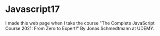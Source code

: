 # Javascript17

I made this web page when I take the course "The Complete JavaScript Course 2021: From Zero to Expert!"
By Jonas Schmedtmann at UDEMY.
